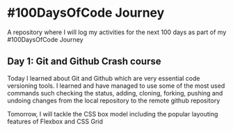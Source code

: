 # #100DaysOfCode Journey

A repository where I will log my activities for the next 100 days as part of my #100DaysOfCode Journey

## Day 1: Git and Github Crash course

Today I learned about Git and Github which are very essential code versioning tools.
I learned and have managed to use some of the most used commands such checking the status, adding, cloning, forking, pushing and undoing changes from the local repository to the remote github repository

Tomorrow, I will tackle the CSS box model including the popular layouting features of Flexbox and CSS Grid
